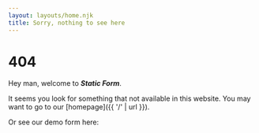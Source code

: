 ```yaml
---
layout: layouts/home.njk
title: Sorry, nothing to see here
---
```


# 404

Hey man, welcome to ***Static Form***.

It seems you look for something that not available in this website. You may want to go to our [homepage]({{ '/' | url }}).

Or see our demo form here: